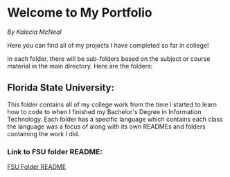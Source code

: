 # Welcome to My Portfolio 
<em>By Kalecia McNeal</em>

Here you can find all of my projects I have completed so far in college! 

In each folder, there will be sub-folders based on the subject or course material in the main directory. Here are the folders:   

## Florida State University: 
This folder contains all of my college work from the time I started to learn how to code to when I finished my Bachelor's Degree in Information Technology. Each folder has a specific language which contains each class the language was a focus of along with its own READMEs and folders containing the work I did. 

### Link to FSU folder README: 
[FSU Folder README](/Florida-State-University/README.md "My Florida State University README")  
